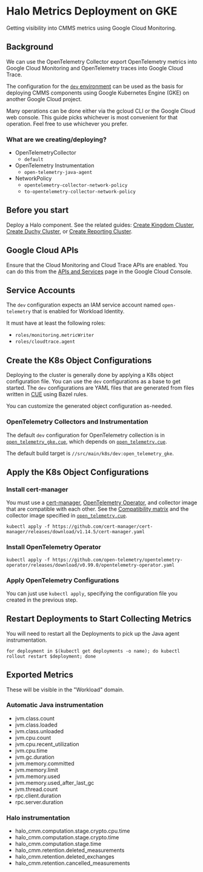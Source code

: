 # Halo Metrics Deployment on GKE

Getting visibility into CMMS metrics using Google Cloud Monitoring.

## Background

We can use the OpenTelemetry Collector export OpenTelemetry metrics into Google
Cloud Monitoring and OpenTelemetry traces into Google Cloud Trace.

The configuration for the [`dev` environment](../../src/main/k8s/dev) can be
used as the basis for deploying CMMS components using Google Kubernetes Engine
(GKE) on another Google Cloud project.

Many operations can be done either via the gcloud CLI or the Google Cloud web
console. This guide picks whichever is most convenient for that operation. Feel
free to use whichever you prefer.

### What are we creating/deploying?

*   OpenTelemetryCollector
    *   `default`
*   OpenTelemetry Instrumentation
    *   `open-telemetry-java-agent`
*   NetworkPolicy
    *   `opentelemetry-collector-network-policy`
    *   `to-opentelemetry-collector-network-policy`

## Before you start

Deploy a Halo component. See the related guides:
[Create Kingdom Cluster](kingdom-deployment.md),
[Create Duchy Cluster](duchy-deployment.md), or
[Create Reporting Cluster](reporting-server-deployment.md).

## Google Cloud APIs

Ensure that the Cloud Monitoring and Cloud Trace APIs are enabled. You can do
this from the [APIs and Services](https://console.cloud.google.com/apis) page in
the Google Cloud Console.

## Service Accounts

The `dev` configuration expects an IAM service account named `open-telemetry`
that is enabled for Workload Identity.

It must have at least the following roles:

*   `roles/monitoring.metricWriter`
*   `roles/cloudtrace.agent`

## Create the K8s Object Configurations

Deploying to the cluster is generally done by applying a K8s object
configuration file. You can use the `dev` configurations as a base to get
started. The `dev` configurations are YAML files that are generated from files
written in [CUE](https://cuelang.org/) using Bazel rules.

You can customize the generated object configuration as-needed.

### OpenTelemetry Collectors and Instrumentation

The default `dev` configuration for OpenTelemetry collection is in
[`open_telemetry_gke.cue`](../../src/main/k8s/dev/open_telemetry_gke.cue), which
depends on [`open_telemetry.cue`](../../src/main/k8s/open_telemetry.cue).

The default build target is `//src/main/k8s/dev:open_telemetry_gke`.

## Apply the K8s Object Configurations

### Install cert-manager

You must use a [cert-manager](https://github.com/cert-manager/cert-manager/),
[OpenTelemetry Operator](https://github.com/open-telemetry/opentelemetry-operator/),
and collector image that are compatible with each other. See the
[Compatibility matrix](https://github.com/open-telemetry/opentelemetry-operator#compatibility-matrix)
and the collector image specified in
[`open_telemetry.cue`](../../src/main/k8s/open_telemetry.cue).

```shell
kubectl apply -f https://github.com/cert-manager/cert-manager/releases/download/v1.14.5/cert-manager.yaml
```

### Install OpenTelemetry Operator

```shell
kubectl apply -f https://github.com/open-telemetry/opentelemetry-operator/releases/download/v0.99.0/opentelemetry-operator.yaml
```

### Apply OpenTelemetry Configurations

You can just use `kubectl apply`, specifying the configuration file you created
in the previous step.

## Restart Deployments to Start Collecting Metrics

You will need to restart all the Deployments to pick up the Java agent
instrumentation.

```shell
for deployment in $(kubectl get deployments -o name); do kubectl rollout restart $deployment; done
```

## Exported Metrics

These will be visible in the "Workload" domain.

### Automatic Java instrumentation

*   jvm.class.count
*   jvm.class.loaded
*   jvm.class.unloaded
*   jvm.cpu.count
*   jvm.cpu.recent_utilization
*   jvm.cpu.time
*   jvm.gc.duration
*   jvm.memory.committed
*   jvm.memory.limit
*   jvm.memory.used
*   jvm.memory.used_after_last_gc
*   jvm.thread.count
*   rpc.client.duration
*   rpc.server.duration

### Halo instrumentation

*   halo_cmm.computation.stage.crypto.cpu.time
*   halo_cmm.computation.stage.crypto.time
*   halo_cmm.computation.stage.time
*   halo_cmm.retention.deleted_measurements
*   halo_cmm.retention.deleted_exchanges
*   halo_cmm.retention.cancelled_measurements
